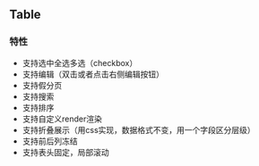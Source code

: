 ## Table

### 特性

* 支持选中全选多选（checkbox）
* 支持编辑（双击或者点击右侧编辑按钮）
* 支持假分页
* 支持搜索
* 支持排序
* 支持自定义render渲染
* 支持折叠展示（用css实现，数据格式不变，用一个字段区分层级）
* 支持前后列冻结
* 支持表头固定，局部滚动
